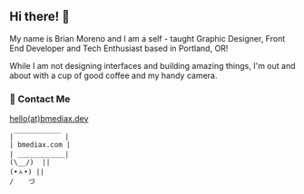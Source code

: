 ## Hi there! :wave:
My name is Brian Moreno and I am a self - taught Graphic Designer, Front End Developer and Tech Enthusiast based in Portland, OR!

While I am not designing interfaces and building amazing things, I'm out and about with a cup of good coffee and my handy camera.

### :email: Contact Me
[hello(at)bmediax.dev](mailto:hello@bmediax.dev)
```
|￣￣￣￣￣￣￣ |
| bmediax.com |
| ＿＿＿＿＿＿＿|
(\__/)  ||
(•ㅅ•) ||
/ 　 づ
```
